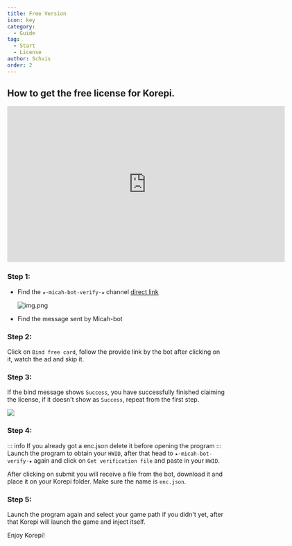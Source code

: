 ```yaml
---
title: Free Version
icon: key
category:
  - Guide
tag:
  - Start
  - License
author: Schvis
order: 2
---
```


## How to get the free license for Korepi.

<div class="iframe-container"><iframe width="640" height="360" src="https://www.youtube.com/embed/GURGoE2IEg8" title="Free Version | Cotton Buds" frameborder="0" allow="accelerometer; autoplay; clipboard-write; encrypted-media; gyroscope; picture-in-picture; web-share" allowfullscreen></iframe></div>

### Step 1:
- Find the `★⋅micah-bot-verify⋅★` channel [direct link](https://discord.com/channels/1069057220802781265/1203687333107335198)

  ![img.png](/assets/images/docs/202402/verify-1.png)
- Find the message sent by Micah-bot

### Step 2:
Click on `Bind free card`, follow the provide link by the bot after clicking on it, watch the ad and skip it.

### Step 3:
If the bind message shows `Success`, you have successfully finished claiming the license, if it doesn't show as `Success`, repeat from the first step.

![](/assets/images/docs/202402/success.png)
### Step 4:
::: info If you already got a enc.json delete it before opening the program
:::
Launch the program to obtain your `HWID`, after that head to `★⋅micah-bot-verify⋅★` again and click on `Get verification file` and paste in your `HWID`.

After clicking on submit you will receive a file from the bot, download it and place it on your Korepi folder. Make sure the name is `enc.json`.

### Step 5:
Launch the program again and select your game path if you didn't yet, after that Korepi will launch the game and inject itself.

Enjoy Korepi!